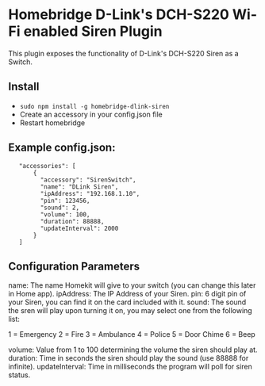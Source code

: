 
# Homebridge D-Link's DCH-S220 Wi-Fi enabled Siren Plugin

This plugin exposes the functionality of D-Link's DCH-S220 Siren as a Switch.

## Install

 * ```sudo npm install -g homebridge-dlink-siren```
* Create an accessory in your config.json file
* Restart homebridge

## Example config.json:

 ```
    "accessories": [
        {
          "accessory": "SirenSwitch",
          "name": "DLink Siren",
          "ipAddress": "192.168.1.10",
          "pin": 123456,
          "sound": 2,
          "volume": 100,
          "duration": 88888,
          "updateInterval": 2000
        }
    ]

```



## Configuration Parameters
name: The name Homekit will give to your switch (you can change this later in Home app).
ipAddress: The IP Address of your Siren.
pin: 6 digit pin of your Siren, you can find it on the card included with it.
sound: The sound the sren will play upon turning it on, you may select one from the following list:

1 = Emergency
2 = Fire
3 = Ambulance
4 = Police
5 = Door Chime
6 = Beep

volume: Value from 1 to 100 determining the volume the siren should play at.
duration: Time in seconds the siren should play the sound (use 88888 for infinite).
updateInterval: Time in milliseconds the program will poll for siren status.
